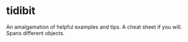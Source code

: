 # tidibit
An amalgamation of helpful examples and tips. A cheat sheet if you will. Spans different objects.
